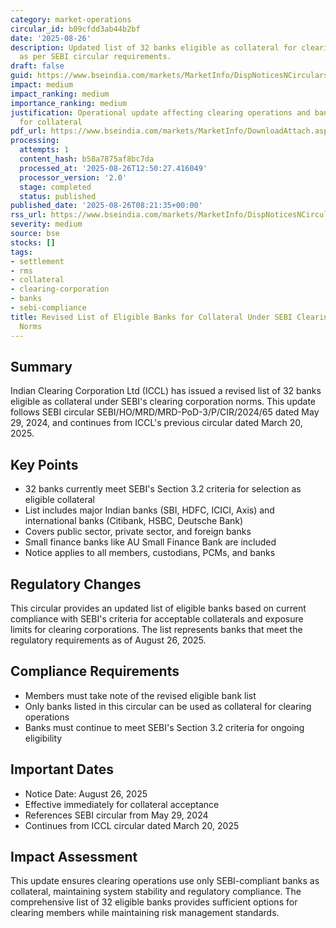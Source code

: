 ```yaml
---
category: market-operations
circular_id: b09cfdd3ab44b2bf
date: '2025-08-26'
description: Updated list of 32 banks eligible as collateral for clearing corporations
  as per SEBI circular requirements.
draft: false
guid: https://www.bseindia.com/markets/MarketInfo/DispNoticesNCirculars.aspx?Noticeid={E97A84A1-01F9-4D3F-9C21-E25100CC1B91}&noticeno=20250826-7&dt=08/26/2025&icount=7&totcount=38&flag=0
impact: medium
impact_ranking: medium
importance_ranking: medium
justification: Operational update affecting clearing operations and bank eligibility
  for collateral
pdf_url: https://www.bseindia.com/markets/MarketInfo/DownloadAttach.aspx?id=20250826-7&attachedId=
processing:
  attempts: 1
  content_hash: b58a7875af8bc7da
  processed_at: '2025-08-26T12:50:27.416049'
  processor_version: '2.0'
  stage: completed
  status: published
published_date: '2025-08-26T08:21:35+00:00'
rss_url: https://www.bseindia.com/markets/MarketInfo/DispNoticesNCirculars.aspx?Noticeid={E97A84A1-01F9-4D3F-9C21-E25100CC1B91}&noticeno=20250826-7&dt=08/26/2025&icount=7&totcount=38&flag=0
severity: medium
source: bse
stocks: []
tags:
- settlement
- rms
- collateral
- clearing-corporation
- banks
- sebi-compliance
title: Revised List of Eligible Banks for Collateral Under SEBI Clearing Corporation
  Norms
---
```


## Summary

Indian Clearing Corporation Ltd (ICCL) has issued a revised list of 32 banks eligible as collateral under SEBI's clearing corporation norms. This update follows SEBI circular SEBI/HO/MRD/MRD-PoD-3/P/CIR/2024/65 dated May 29, 2024, and continues from ICCL's previous circular dated March 20, 2025.

## Key Points

- 32 banks currently meet SEBI's Section 3.2 criteria for selection as eligible collateral
- List includes major Indian banks (SBI, HDFC, ICICI, Axis) and international banks (Citibank, HSBC, Deutsche Bank)
- Covers public sector, private sector, and foreign banks
- Small finance banks like AU Small Finance Bank are included
- Notice applies to all members, custodians, PCMs, and banks

## Regulatory Changes

This circular provides an updated list of eligible banks based on current compliance with SEBI's criteria for acceptable collaterals and exposure limits for clearing corporations. The list represents banks that meet the regulatory requirements as of August 26, 2025.

## Compliance Requirements

- Members must take note of the revised eligible bank list
- Only banks listed in this circular can be used as collateral for clearing operations
- Banks must continue to meet SEBI's Section 3.2 criteria for ongoing eligibility

## Important Dates

- Notice Date: August 26, 2025
- Effective immediately for collateral acceptance
- References SEBI circular from May 29, 2024
- Continues from ICCL circular dated March 20, 2025

## Impact Assessment

This update ensures clearing operations use only SEBI-compliant banks as collateral, maintaining system stability and regulatory compliance. The comprehensive list of 32 eligible banks provides sufficient options for clearing members while maintaining risk management standards.